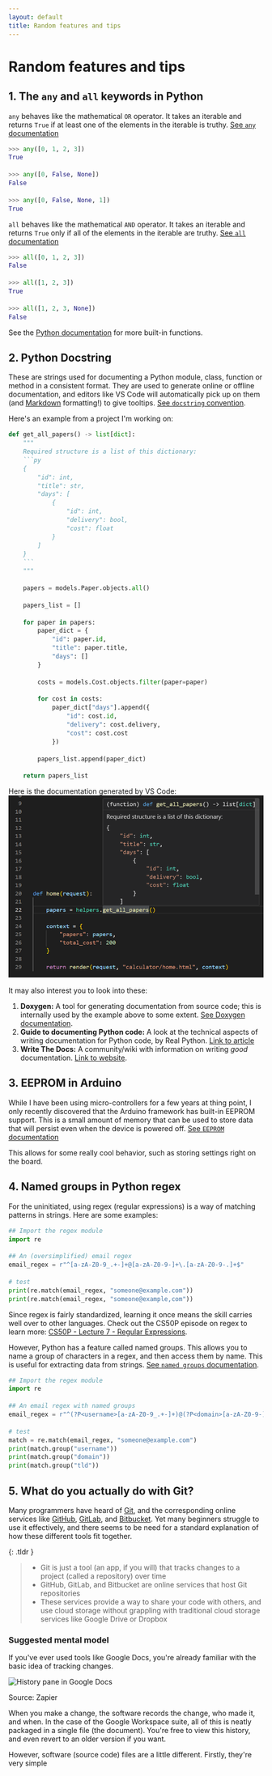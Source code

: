 ```yaml
---
layout: default
title: Random features and tips
---
```

# Random features and tips

## 1. The `any` and `all` keywords in Python

`any` behaves like the mathematical `OR` operator. It takes an iterable and returns `True` if at least one of the elements in the iterable is truthy. [See `any` documentation](https://docs.python.org/library/functions.html#any)

```python
>>> any([0, 1, 2, 3])
True

>>> any([0, False, None])
False

>>> any([0, False, None, 1])
True
```

`all` behaves like the mathematical `AND` operator. It takes an iterable and returns `True` only if all of the elements in the iterable are truthy. [See `all` documentation](https://docs.python.org/library/functions.html#all)

```python
>>> all([0, 1, 2, 3])
False

>>> all([1, 2, 3])
True

>>> all([1, 2, 3, None])
False
```

See the [Python documentation](https://docs.python.org/3/library/functions.html) for more built-in functions.

## 2. Python Docstring
These are strings used for documenting a Python module, class, function or method in a consistent format. They are used to generate online or offline documentation, and editors like VS Code will automatically pick up on them (and [Markdown](https://www.markdownguide.org/) formatting!) to give tooltips. [See `docstring` convention](https://www.python.org/dev/peps/pep-0257/).

Here's an example from a project I'm working on:

```python
def get_all_papers() -> list[dict]:
    """
    Required structure is a list of this dictionary:
    ```py
    {
        "id": int,
        "title": str,
        "days": [
            {
                "id": int,
                "delivery": bool,
                "cost": float
            }
        ]
    }
    ```
    """

    papers = models.Paper.objects.all()

    papers_list = []

    for paper in papers:
        paper_dict = {
            "id": paper.id,
            "title": paper.title,
            "days": []
        }

        costs = models.Cost.objects.filter(paper=paper)

        for cost in costs:
            paper_dict["days"].append({
                "id": cost.id,
                "delivery": cost.delivery,
                "cost": cost.cost
            })

        papers_list.append(paper_dict)

    return papers_list
```

Here is the documentation generated by VS Code:
![Tooltip shown in VS Code](assets/2-vscode-docstring.png)

It may also interest you to look into these:
1.  **Doxygen:** A tool for generating documentation from source code; this is internally used by the example above to some extent. [See Doxygen documentation](https://www.doxygen.nl/).
2.  **Guide to documenting Python code:** A look at the technical aspects of writing documentation for Python code, by Real Python. [Link to article](https://realpython.com/documenting-python-code/)
3.  **Write The Docs:** A community/wiki with information on writing *good* documentation. [Link to website](https://www.writethedocs.org/).

## 3. EEPROM in Arduino
While I have been using micro-controllers for a few years at thing point, I only recently discovered that the Arduino framework has built-in EEPROM support. This is a small amount of memory that can be used to store data that will persist even when the device is powered off. [See `EEPROM` documentation](https://docs.arduino.cc/learn/built-in-libraries/eeprom)

This allows for some really cool behavior, such as storing settings right on the board.

## 4. Named groups in Python regex
For the uninitiated, using regex (regular expressions) is a way of matching patterns in strings. Here are some examples:

```python
## Import the regex module
import re

## An (oversimplified) email regex
email_regex = r"^[a-zA-Z0-9_.+-]+@[a-zA-Z0-9-]+\.[a-zA-Z0-9-.]+$"

# test
print(re.match(email_regex, "someone@example.com"))
print(re.match(email_regex, "someone@example,com"))
```

Since regex is fairly standardized, learning it once means the skill carries well over to other languages. Check out the CS50P episode on regex to learn more: [CS50P - Lecture 7 - Regular Expressions](https://cs50.harvard.edu/python/2022/weeks/7/).

However, Python has a feature called named groups. This allows you to name a group of characters in a regex, and then access them by name. This is useful for extracting data from strings. [See `named groups` documentation](https://docs.python.org/3/howto/regex.html#non-capturing-and-named-groups).

```python
## Import the regex module
import re

## An email regex with named groups
email_regex = r"^(?P<username>[a-zA-Z0-9_.+-]+)@(?P<domain>[a-zA-Z0-9-]+)\.(?P<tld>[a-zA-Z0-9-.]+)$"

# test
match = re.match(email_regex, "someone@example.com")
print(match.group("username"))
print(match.group("domain"))
print(match.group("tld"))
```

## 5.   What do you actually do with Git?
Many programmers have heard of [Git](https://git-scm.com/), and the corresponding online services like [GitHub](https://github.com/), [GitLab](https://gitlab.com/), and [Bitbucket](https://bitbucket.org/). Yet many beginners struggle to use it effectively, and there seems to be need for a standard explanation of how these different tools fit together.

{: .tldr }
> * Git is just a tool (an app, if you will) that tracks changes to a project (called a repository) over time
> * GitHub, GitLab, and Bitbucket are online services that host Git repositories
> * These services provide a way to share your code with others, and use cloud storage without grappling with traditional cloud storage services like Google Drive or Dropbox

### Suggested mental model
If you've ever used tools like Google Docs, you're already familiar with the basic idea of tracking changes. 

![History pane in Google Docs](https://images.ctfassets.net/lzny33ho1g45/5pSv8w3VLxGxTJ58g6NZ6N/c15dfe6ae8b465bbb1b9172853ea3ff3/google-docs-revision-historyimage4.png)

Source: Zapier

When you make a change, the software records the change, who made it, and when. In the case of the Google Workspace suite, all of this is neatly packaged in a single file (the document). You're free to view this history, and even revert to an older version if you want.

However, software (source code) files are a little different. Firstly, they're very simple 
